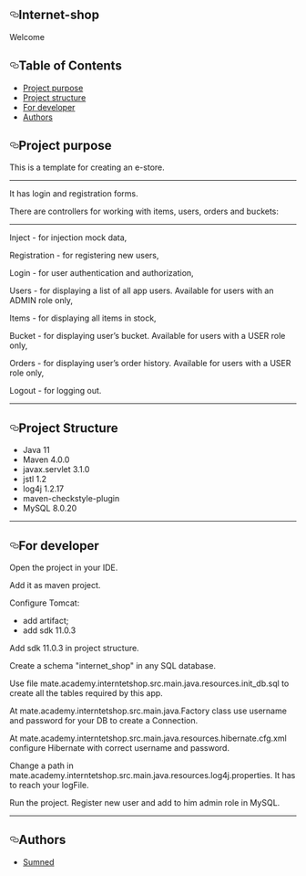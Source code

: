 

<html>
   <head>
      <title>Назва</title>
   </head>
   <body>
        <div class="Box-body p-5">
                <article class="markdown-body entry-content container-lg" itemprop="text"><h1><a id="user-content-internet-shop" class="anchor" aria-hidden="true" href="#internet-shop"><svg class="octicon octicon-link" viewBox="0 0 16 16" version="1.1" width="16" height="16" aria-hidden="true"><path fill-rule="evenodd" d="M4 9h1v1H4c-1.5 0-3-1.69-3-3.5S2.55 3 4 3h4c1.45 0 3 1.69 3 3.5 0 1.41-.91 2.72-2 3.25V8.59c.58-.45 1-1.27 1-2.09C10 5.22 8.98 4 8 4H4c-.98 0-2 1.22-2 2.5S3 9 4 9zm9-3h-1v1h1c1 0 2 1.22 2 2.5S13.98 12 13 12H9c-.98 0-2-1.22-2-2.5 0-.83.42-1.64 1-2.09V6.25c-1.09.53-2 1.84-2 3.25C6 11.31 7.55 13 9 13h4c1.45 0 3-1.69 3-3.5S14.5 6 13 6z"></path></svg></a>Internet-shop</h1>
        <p>Welcome</p>
        <h1><a id="user-content-table-of-contents" class="anchor" aria-hidden="true" href="#table-of-contents"><svg class="octicon octicon-link" viewBox="0 0 16 16" version="1.1" width="16" height="16" aria-hidden="true"><path fill-rule="evenodd" d="M4 9h1v1H4c-1.5 0-3-1.69-3-3.5S2.55 3 4 3h4c1.45 0 3 1.69 3 3.5 0 1.41-.91 2.72-2 3.25V8.59c.58-.45 1-1.27 1-2.09C10 5.22 8.98 4 8 4H4c-.98 0-2 1.22-2 2.5S3 9 4 9zm9-3h-1v1h1c1 0 2 1.22 2 2.5S13.98 12 13 12H9c-.98 0-2-1.22-2-2.5 0-.83.42-1.64 1-2.09V6.25c-1.09.53-2 1.84-2 3.25C6 11.31 7.55 13 9 13h4c1.45 0 3-1.69 3-3.5S14.5 6 13 6z"></path></svg></a>Table of Contents</h1>
        <ul>
        <li><a href="#purpose">Project purpose</a></li>
        <li><a href="#structure">Project structure</a></li>
        <li><a href="#developer-start">For developer</a></li>
        <li><a href="#authors">Authors</a></li>
        </ul>
        <h1><a id="user-content-project-purpose" class="anchor" aria-hidden="true" href="#project-purpose"><svg class="octicon octicon-link" viewBox="0 0 16 16" version="1.1" width="16" height="16" aria-hidden="true"><path fill-rule="evenodd" d="M4 9h1v1H4c-1.5 0-3-1.69-3-3.5S2.55 3 4 3h4c1.45 0 3 1.69 3 3.5 0 1.41-.91 2.72-2 3.25V8.59c.58-.45 1-1.27 1-2.09C10 5.22 8.98 4 8 4H4c-.98 0-2 1.22-2 2.5S3 9 4 9zm9-3h-1v1h1c1 0 2 1.22 2 2.5S13.98 12 13 12H9c-.98 0-2-1.22-2-2.5 0-.83.42-1.64 1-2.09V6.25c-1.09.53-2 1.84-2 3.25C6 11.31 7.55 13 9 13h4c1.45 0 3-1.69 3-3.5S14.5 6 13 6z"></path></svg></a><a name="user-content-purpose"></a>Project purpose</h1>
        <p>This is a template for creating an e-store.</p>
        <hr>
        It has login and registration forms.
        <p>There are controllers for working with items, users, orders and buckets:</p>
        <hr>
        Inject - for injection mock data,
        <p>Registration - for registering new users,</p>
        <p>Login -  for user authentication and authorization,</p>
        <p>Users - for displaying a list of all app users. Available for users with an ADMIN role only,</p>
        <p>Items - for displaying  all items in stock,</p>
        <p>Bucket - for displaying  user’s bucket. Available for users with a USER role only,</p>
        <p>Orders - for displaying user’s order history. Available for users with a USER role only,</p>
        <p>Logout - for logging out.</p>
        <hr>
        <h1><a id="user-content-project-structure" class="anchor" aria-hidden="true" href="#project-structure"><svg class="octicon octicon-link" viewBox="0 0 16 16" version="1.1" width="16" height="16" aria-hidden="true"><path fill-rule="evenodd" d="M4 9h1v1H4c-1.5 0-3-1.69-3-3.5S2.55 3 4 3h4c1.45 0 3 1.69 3 3.5 0 1.41-.91 2.72-2 3.25V8.59c.58-.45 1-1.27 1-2.09C10 5.22 8.98 4 8 4H4c-.98 0-2 1.22-2 2.5S3 9 4 9zm9-3h-1v1h1c1 0 2 1.22 2 2.5S13.98 12 13 12H9c-.98 0-2-1.22-2-2.5 0-.83.42-1.64 1-2.09V6.25c-1.09.53-2 1.84-2 3.25C6 11.31 7.55 13 9 13h4c1.45 0 3-1.69 3-3.5S14.5 6 13 6z"></path></svg></a><a name="user-content-structure"></a>Project Structure</h1>
        <ul>
        <li>Java 11</li>
        <li>Maven 4.0.0</li>        
        <li>javax.servlet 3.1.0</li>
        <li>jstl 1.2</li>
        <li>log4j 1.2.17</li>
        <li>maven-checkstyle-plugin</li>
        <li>MySQL 8.0.20</li>
        </ul>
        <hr>
        <h1><a id="user-content-for-developer" class="anchor" aria-hidden="true" href="#for-developer"><svg class="octicon octicon-link" viewBox="0 0 16 16" version="1.1" width="16" height="16" aria-hidden="true"><path fill-rule="evenodd" d="M4 9h1v1H4c-1.5 0-3-1.69-3-3.5S2.55 3 4 3h4c1.45 0 3 1.69 3 3.5 0 1.41-.91 2.72-2 3.25V8.59c.58-.45 1-1.27 1-2.09C10 5.22 8.98 4 8 4H4c-.98 0-2 1.22-2 2.5S3 9 4 9zm9-3h-1v1h1c1 0 2 1.22 2 2.5S13.98 12 13 12H9c-.98 0-2-1.22-2-2.5 0-.83.42-1.64 1-2.09V6.25c-1.09.53-2 1.84-2 3.25C6 11.31 7.55 13 9 13h4c1.45 0 3-1.69 3-3.5S14.5 6 13 6z"></path></svg></a><a name="user-content-developer-start"></a>For developer</h1>
        <p>Open the project in your IDE.</p>
        <p>Add it as maven project.</p>
        <p>Configure Tomcat:</p>
        <ul>
        <li>add artifact;</li>
        <li>add sdk 11.0.3</li>
        </ul>
        <p>Add sdk 11.0.3 in project struсture.</p>
        <p>Create a schema "internet_shop" in any SQL database.</p>
        <p>Use file mate.academy.interntetshop.src.main.java.resources.init_db.sql to create all the tables required by this app.</p>
        <p>At mate.academy.interntetshop.src.main.java.Factory class use username and password for your DB to create a Connection.</p>
        <p>At mate.academy.interntetshop.src.main.java.resources.hibernate.cfg.xml configure Hibernate with correct username and password.</p>
        <p>Change a path in mate.academy.interntetshop.src.main.java.resources.log4j.properties. It has to reach your logFile.</p>
        <p>Run the project. Register new user and add to him admin role in MySQL.</p>        
        <hr>
        <h1><a id="user-content-authors" class="anchor" aria-hidden="true" href="#authors"><svg class="octicon octicon-link" viewBox="0 0 16 16" version="1.1" width="16" height="16" aria-hidden="true"><path fill-rule="evenodd" d="M4 9h1v1H4c-1.5 0-3-1.69-3-3.5S2.55 3 4 3h4c1.45 0 3 1.69 3 3.5 0 1.41-.91 2.72-2 3.25V8.59c.58-.45 1-1.27 1-2.09C10 5.22 8.98 4 8 4H4c-.98 0-2 1.22-2 2.5S3 9 4 9zm9-3h-1v1h1c1 0 2 1.22 2 2.5S13.98 12 13 12H9c-.98 0-2-1.22-2-2.5 0-.83.42-1.64 1-2.09V6.25c-1.09.53-2 1.84-2 3.25C6 11.31 7.55 13 9 13h4c1.45 0 3-1.69 3-3.5S14.5 6 13 6z"></path></svg></a><a name="user-content-authors"></a>Authors</h1>
        <ul>
        <li><a href="https://github.com/Sumned">Sumned</a></li>
        </ul>
        </article>
      </div>
          

          
   </body>
</html>